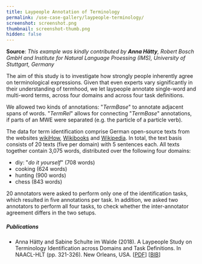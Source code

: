 ```yaml
---
title: Laypeople Annotation of Terminology
permalink: /use-case-gallery/laypeople-terminology/
screenshot: screenshot.png
thumbnail: screenshot-thumb.png
hidden: false
---
```


**Source**: <i>This example was kindly contributed by <b>Anna Hätty</b>,
Robert Bosch GmbH and Institute for Natural Language Proessing (IMS), University of Stuttgart, Germany</i>

The aim of this study is to investigate how strongly people inherently agree on terminological 
expressions. Given that even experts vary significantly in their understanding of termhood, we let 
laypeople annotate single-word and multi-word terms, across four domains and across four task 
definitions. 

We allowed two kinds of annotations: "*TermBase*" to annotate adjacent spans of words. "*TermRel*" 
allows for connecting "*TermBase*" annotations, if parts of an MWE were separated (e.g. the particle 
of a particle verb).

The data for term identification comprise German open-source texts from the websites [wikiHow](https://de.wikihow.com), [Wikibooks](https://www.wikibooks.org/) and [Wikipedia](https://www.wikipedia.org).
In total, the text basis consists of 20 texts (five per domain) with 5 sentences each. All texts 
together contain 3,075 words, distributed over the following four domains:

* diy: "*do it yourself*" (708 words)
* cooking (624 words)
* hunting (900 words)
* chess (843 words)

20 annotators were asked to perform only one of the identification tasks, which resulted in five 
annotations per task. In addition, we asked two annotators to perform all four tasks, to check 
whether the inter-annotator agreement differs in the two setups.

##### Publications

* Anna Hätty and Sabine Schulte im Walde (2018). A Laypeople Study on Terminology Identification 
  across Domains and Task Definitions. In NAACL-HLT (pp. 321-326). New Orleans, USA.
  [[PDF](http://aclweb.org/anthology/N18-2052)] 
  [[BIB](http://aclweb.org/anthology/N18-2052.bib)]

  